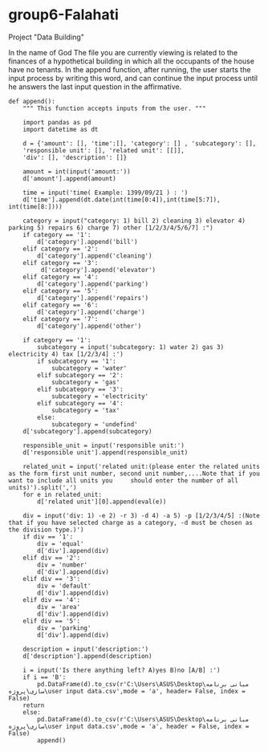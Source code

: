 # group6-Falahati
Project "Data Building"


In the name of God
The file you are currently viewing is related to the finances of a hypothetical building in which all the occupants of the house have no tenants.
In the append function, after running, the user starts the input process by writing this word, and can continue the input process until he answers the last input question in the affirmative.



    def append():
        """ This function accepts inputs from the user. """
    
        import pandas as pd
        import datetime as dt
    
        d = {'amount': [], 'time':[], 'category': [] , 'subcategory': [],
        'responsible unit': [], 'related unit': [[]],
        'div': [], 'description': []}
    
        amount = int(input('amount:'))
        d['amount'].append(amount)
    
        time = input('time( Example: 1399/09/21 ) : ')
        d['time'].append(dt.date(int(time[0:4]),int(time[5:7]), int(time[8:])))
    
        category = input("category: 1) bill 2) cleaning 3) elevator 4) parking 5) repairs 6) charge 7) other [1/2/3/4/5/6/7] :")
        if category == '1':
            d['category'].append('bill')
        elif category == '2':
            d['category'].append('cleaning')
        elif category == '3':
             d['category'].append('elevator')
        elif category == '4':
            d['category'].append('parking')
        elif category == '5':
            d['category'].append('repairs')
        elif category == '6':
            d['category'].append('charge')
        elif category == '7':
            d['category'].append('other')
        
        if category == '1':
            subcategory = input('subcategory: 1) water 2) gas 3) electricity 4) tax [1/2/3/4] :')
            if subcategory == '1':
                subcategory = 'water'
            elif subcategory == '2':
                subcategory = 'gas'
            elif subcategory == '3':
                subcategory = 'electricity'
            elif subcategory == '4':
                subcategory = 'tax'
            else:
                subcategory = 'undefind'
        d['subcategory'].append(subcategory)
    
        responsible_unit = input('responsible unit:')
        d['responsible unit'].append(responsible_unit)
    
        related_unit = input('related unit:(please enter the related units as the form first unit number, second unit number,....Note that if you want to include all units you     should enter the number of all units)').split(',')
        for e in related_unit:
            d['related unit'][0].append(eval(e))
    
        div = input('div: 1) -e 2) -r 3) -d 4) -a 5) -p [1/2/3/4/5] :(Note that if you have selected charge as a category, -d must be chosen as the division type.)')
        if div == '1':
            div = 'equal'
            d['div'].append(div)
        elif div == '2':
            div = 'number'
            d['div'].append(div)
        elif div == '3':
            div = 'default'
            d['div'].append(div)
        elif div == '4':
            div = 'area'
            d['div'].append(div)
        elif div == '5':
            div = 'parking'
            d['div'].append(div)
    
        description = input('description:')
        d['description'].append(description)
    
        i = input('Is there anything left? A)yes B)no [A/B] :')
        if i == 'B':
            pd.DataFrame(d).to_csv(r'C:\Users\ASUS\Desktop\مبانی برنامه سازی\پروژه\user input data.csv',mode = 'a', header= False, index = False)
        return
        else:
            pd.DataFrame(d).to_csv(r'C:\Users\ASUS\Desktop\مبانی برنامه سازی\پروژه\user input data.csv',mode = 'a', header = False, index = False)
            append()

